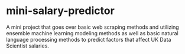 # mini-salary-predictor
A mini project that goes over basic web scraping methods and utilizing ensemble machine learning modeling methods as well as basic natural language processing methods to predict factors that affect UK Data Scientist salaries.
